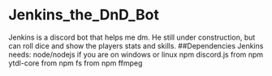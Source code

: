 # Jenkins_the_DnD_Bot
Jenkins is a discord bot that helps me dm. He still under construction, but can roll dice and show the players stats and skills.
##Dependencies
Jenkins needs:
 node/nodejs if you are on windows or linux
 npm
 discord.js from npm
 ytdl-core from npm
 fs from npm
 ffmpeg
